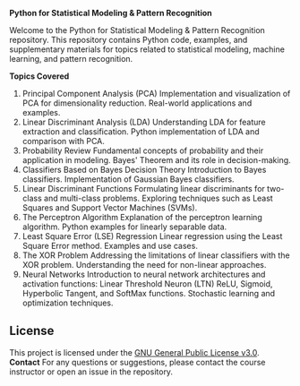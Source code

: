 ****Python for Statistical Modeling & Pattern Recognition****

Welcome to the Python for Statistical Modeling & Pattern Recognition repository. This repository contains Python code, examples, and supplementary materials for topics related to statistical modeling, machine learning, and pattern recognition.

**Topics Covered**

1. Principal Component Analysis (PCA) 
    Implementation and visualization of PCA for dimensionality reduction.
    Real-world applications and examples.
2. Linear Discriminant Analysis (LDA)
    Understanding LDA for feature extraction and classification.
    Python implementation of LDA and comparison with PCA.
3. Probability Review
    Fundamental concepts of probability and their application in modeling.
    Bayes' Theorem and its role in decision-making.
4. Classifiers Based on Bayes Decision Theory
    Introduction to Bayes classifiers.
    Implementation of Gaussian Bayes classifiers.
5. Linear Discriminant Functions
    Formulating linear discriminants for two-class and multi-class problems.
    Exploring techniques such as Least Squares and Support Vector Machines (SVMs).
6. The Perceptron Algorithm
    Explanation of the perceptron learning algorithm.
    Python examples for linearly separable data.
7. Least Square Error (LSE) Regression
    Linear regression using the Least Square Error method.
    Examples and use cases.
8. The XOR Problem
    Addressing the limitations of linear classifiers with the XOR problem.
    Understanding the need for non-linear approaches.
9. Neural Networks
    Introduction to neural network architectures and activation functions:
    Linear Threshold Neuron (LTN)
    ReLU, Sigmoid, Hyperbolic Tangent, and SoftMax functions.
    Stochastic learning and optimization techniques.

## License
This project is licensed under the [GNU General Public License v3.0](LICENSE).
**Contact**
For any questions or suggestions, please contact the course instructor or open an issue in the repository.
